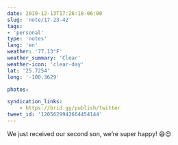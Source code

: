```yaml
---
date: 2019-12-13T17:26:18-06:00
slug: 'note/17-23-42'
tags:
- 'personal'
type: 'notes'
lang: 'en'
weather: '77.13°F'
weather_summary: 'Clear'
weather-icon: 'clear-day'
lat: '25.7254'
long: '-100.3629'

photos:

syndication_links:
    - https://brid.gy/publish/twitter
tweet_id: '1205629942664454144'
---
```

We just received our second son, we’re super happy! 😄😍 
